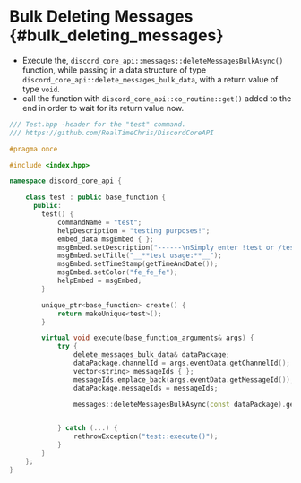 Bulk Deleting Messages {#bulk_deleting_messages}
============
- Execute the, `discord_core_api::messages::deleteMessagesBulkAsync()` function, while passing in a data structure of type `discord_core_api::delete_messages_bulk_data`, with a return value of type `void`.
- call the function with `discord_core_api::co_routine::get()` added to the end in order to wait for its return value now.

```cpp
/// Test.hpp -header for the "test" command.
/// https://github.com/RealTimeChris/DiscordCoreAPI

#pragma once

#include <index.hpp>

namespace discord_core_api {

	class test : public base_function {
	  public:
		test() {
			commandName = "test";
			helpDescription = "testing purposes!";
			embed_data msgEmbed { };
			msgEmbed.setDescription("------\nSimply enter !test or /test!\n------");
			msgEmbed.setTitle("__**test usage:**__");
			msgEmbed.setTimeStamp(getTimeAndDate());
			msgEmbed.setColor("fe_fe_fe");
			helpEmbed = msgEmbed;
		}

		unique_ptr<base_function> create() {
			return makeUnique<test>();
		}

		virtual void execute(base_function_arguments& args) {
			try {
				delete_messages_bulk_data& dataPackage;
				dataPackage.channelId = args.eventData.getChannelId();
				vector<string> messageIds { };
				messageIds.emplace_back(args.eventData.getMessageId());
				dataPackage.messageIds = messageIds;

				messages::deleteMessagesBulkAsync(const dataPackage).get();


			} catch (...) {
				rethrowException("test::execute()");
			}
		}
	};
}
```

